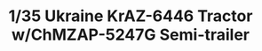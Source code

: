 ---
layout: product
title: "1/35 Ukraine KrAZ-6446 Tractor w/ChMZAP-5247G Semi-trailer"
price: "9500" 
desc: "Maketa"
img_path: "/assets/img/TAKO2019.webp"
brand: "N/A"
available: false
special_offer: false
new: false
soon: false
cat: "010000"
subcat: "010200"
subsubcat: "0N/A"
sifra: "TAKO2019"
popular: false
---